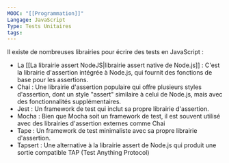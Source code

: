 ```yaml
---
MOOC: "[[Programmation]]"
Langage: JavaScript
Type: Tests Unitaires
tags:
---
```

Il existe de nombreuses librairies pour écrire des tests en JavaScript :


- La [[La librairie assert NodeJS|librairie assert native de Node.js]] : C'est la librairie d'assertion intégrée à Node.js, qui fournit des fonctions de base pour les assertions.
- Chai : Une librairie d'assertion populaire qui offre plusieurs styles d'assertion, dont un style "assert" similaire à celui de Node.js, mais avec des fonctionnalités supplémentaires.
- Jest : Un framework de test qui inclut sa propre librairie d'assertion.
- Mocha : Bien que Mocha soit un framework de test, il est souvent utilisé avec des librairies d'assertion externes comme Chai
- Tape : Un framework de test minimaliste avec sa propre librairie d'assertion.
- Tapsert : Une alternative à la librairie assert de Node.js qui produit une sortie compatible TAP (Test Anything Protocol)
